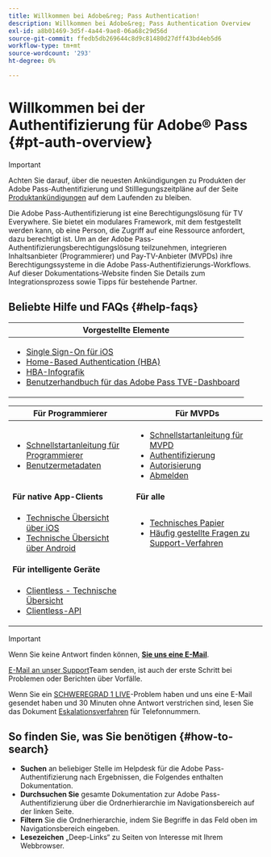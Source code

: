 ```yaml
---
title: Willkommen bei Adobe&reg; Pass Authentication!
description: Willkommen bei Adobe&reg; Pass Authentication Overview
exl-id: a8b01469-3d5f-4a44-9ae8-06a68c29d56d
source-git-commit: ffedb5db269644c8d9c81480d27dff43bd4eb5d6
workflow-type: tm+mt
source-wordcount: '293'
ht-degree: 0%

---
```


# Willkommen bei der Authentifizierung für Adobe® Pass {#pt-auth-overview}

>[!IMPORTANT]
>
> Achten Sie darauf, über die neuesten Ankündigungen zu Produkten der Adobe Pass-Authentifizierung und Stilllegungszeitpläne auf der Seite [Produktankündigungen](/help/authentication/product-announcements.md) auf dem Laufenden zu bleiben.

Die Adobe Pass-Authentifizierung ist eine Berechtigungslösung für TV Everywhere. Sie bietet ein modulares Framework, mit dem festgestellt werden kann, ob eine Person, die Zugriff auf eine Ressource anfordert, dazu berechtigt ist. Um an der Adobe Pass-Authentifizierungsberechtigungslösung teilzunehmen, integrieren Inhaltsanbieter (Programmierer) und Pay-TV-Anbieter (MVPDs) ihre Berechtigungssysteme in die Adobe Pass-Authentifizierungs-Workflows. Auf dieser Dokumentations-Website finden Sie Details zum Integrationsprozess sowie Tipps für bestehende Partner.

## Beliebte Hilfe und FAQs {#help-faqs}

| **Vorgestellte Elemente** |
|-------------------------------------------------------------------------------------------------------------------------------------------------------------------------------------------------------------------------------------------------------------------------------------------------------------------------------------------------------------------------------------------------------------------------------------------------------------------------------------------------------------------------------------------------------------------------------------------------------------------------------------------------------------------------------------------------------------------------------|
| <ul><li>[Single Sign-On für iOS](/help/authentication/integration-guide-programmers/features-standard/sso-access/partner-sso/apple-sso/apple-sso-overview.md)</li><li>[Home-Based Authentication (HBA)](/help/authentication/integration-guide-programmers/features-standard/hba-access/home-based-authentication.md)</li><li>[HBA-Infografik](https://dzf8vqv24eqhg.cloudfront.net/userfiles/258/326/ckfinder/files/AdobeNewsletterHBA.pdf)</li><li>[Benutzerhandbuch für das Adobe Pass TVE-Dashboard](/help/authentication/user-guide-tve-dashboard/tve-dashboard-overview.md)</li></ul> |

| **Für Programmierer** | **Für MVPDs** |
|--------------------------------------------------------------------------------------------------------------------------------------------------------------------------------------------------------------------------------------------------------------------------------|-----------------------------------------------------------------------------------------------------------------------------------------------------------------------------------------------------------------------------------------------------------------------------------------------------------------------------------------------------------------------|
| <ul><li>[Schnellstartanleitung für Programmierer](/help/authentication/kickstart/programmer-kickstart-guide.md)</li><li>[Benutzermetadaten](/help/authentication/integration-guide-programmers/legacy/rest-api-v1/apis/user-metadata.md)</li></ul> | <ul><li>[Schnellstartanleitung für MVPD](/help/authentication/kickstart/mvpd-kickstart-guide.md)</li><li>[Authentifizierung](/help/authentication/integration-guide-mvpds/authn-usecase.md)</li><li>[Autorisierung](/help/authentication/integration-guide-mvpds/authz-usecase.md)</li><li>[Abmelden](/help/authentication/integration-guide-mvpds/usecase-mvpd-logout.md)</li></ul> |
| **Für native App-Clients** | **Für alle** |
| <ul><li>[Technische Übersicht über iOS](/help/authentication/integration-guide-programmers/legacy/sdks/ios-tvos-sdk/iostvos-sdk-overview.md)</li><li>[Technische Übersicht über Android](/help/authentication/integration-guide-programmers/legacy/sdks/android-sdk/android-sdk-overview.md)</li></ul> | <ul><li>[Technisches Papier](/help/authentication/kickstart/technical-paper.md)</li><li>[Häufig gestellte Fragen zu Support-Verfahren](/help/authentication/kickstart/support-procedures-faqs.md)</li></ul> |
| **Für intelligente Geräte** |                                                                                                                                                                                                                                                                                                                                                                       |
| <ul><li>[Clientless - Technische Übersicht](/help/authentication/integration-guide-programmers/legacy/rest-api-v1/rest-api-overview.md)</li><li>[Clientless-API](/help/authentication/integration-guide-programmers/legacy/rest-api-v1/rest-api-reference.md)</li></ul> |                                                                                                                                                                                                                                                                                                                                                                       |

>[!IMPORTANT]
>
> Wenn Sie keine Antwort finden können, [**Sie uns eine E-Mail**](mailto:tve-support@adobe.com).
>
> [E-Mail an unser Support](mailto:tve-support@adobe.com)Team senden, ist auch der erste Schritt bei Problemen oder Berichten über Vorfälle.
>
> Wenn Sie ein [SCHWEREGRAD 1 LIVE](/help/authentication/kickstart/support-procedures-faqs.md)-Problem haben und uns eine E-Mail gesendet haben und 30 Minuten ohne Antwort verstrichen sind, lesen Sie das Dokument [Eskalationsverfahren](/help/authentication/kickstart/support-procedures-faqs.md) für Telefonnummern.

## So finden Sie, was Sie benötigen {#how-to-search}

* **Suchen** an beliebiger Stelle im Helpdesk für die Adobe Pass-Authentifizierung nach Ergebnissen, die Folgendes enthalten
Dokumentation.
* **Durchsuchen Sie** gesamte Dokumentation zur Adobe Pass-Authentifizierung über die Ordnerhierarchie im Navigationsbereich auf der linken Seite.
* **Filtern** Sie die Ordnerhierarchie, indem Sie Begriffe in das Feld oben im Navigationsbereich eingeben.
* **Lesezeichen** „Deep-Links“ zu Seiten von Interesse mit Ihrem Webbrowser.
